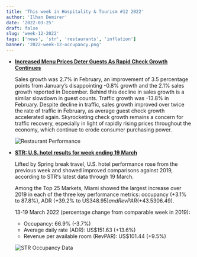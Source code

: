 ```yaml
---
title: 'This week in Hospitality & Tourism #12 2022'
author: 'Ilhan Demirer'
date: '2022-03-25'
draft: false
slug: 'week-12-2022'
tags: ['news', 'str', 'restaurants', 'inflation']
banner: '2022-week-12-occupancy.png'
---
```


- **[Increased Menu Prices Deter Guests As Rapid Check Growth Continues](https://blog.blackboxintelligence.com/increased-menu-prices-deter-guests-despite-rapid-check-growth)**

  Sales growth was 2.7% in February, an improvement of 3.5 percentage points from January’s disappointing -0.8% growth and the 2.1% sales growth reported in December. Behind this decline in sales growth is a similar slowdown in guest counts. Traffic growth was -13.8% in February. Despite decline in traffic, sales growth improved over twice the rate of traffic in February, as average guest check growth accelerated again. Skyrocketing check growth remains a concern for traffic recovery, especially in light of rapidly rising prices throughout the economy, which continue to erode consumer purchasing power.

  ![Restaurant Performance](/images/blogimages/2022-week-12-restaurants.png)

- **[STR: U.S. hotel results for week ending 19 March](https://str.com/press-release/str-us-hotel-results-week-ending-19-march)**

  Lifted by Spring break travel, U.S. hotel performance rose from the previous week and showed improved comparisons against 2019, according to STR‘s latest data through 19 March.

  Among the Top 25 Markets, Miami showed the largest increase over 2019 in each of the three key performance metrics: occupancy (+3.1% to 87.8%), ADR (+39.2% to US$348.95) and RevPAR (+43.5% to US$306.49).

  13-19 March 2022 (percentage change from comparable week in 2019):

  - Occupancy: 66.9% (-3.7%)
  - Average daily rate (ADR): US$151.63 (+13.6%)
  - Revenue per available room (RevPAR): US$101.44 (+9.5%)

  ![STR Occupancy Data](/images/blogimages/2022-week-12-occupancy.png)
